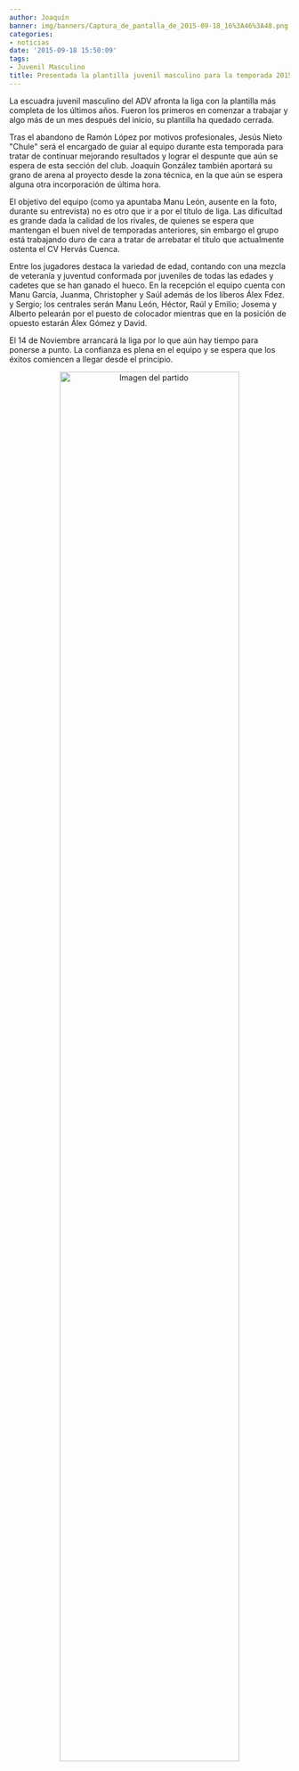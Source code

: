 ```yaml
---
author: Joaquín
banner: img/banners/Captura_de_pantalla_de_2015-09-18_16%3A46%3A48.png
categories:
- noticias
date: '2015-09-18 15:50:09'
tags:
- Juvenil Masculino
title: Presentada la plantilla juvenil masculino para la temporada 2015/16.
---
```


La escuadra juvenil masculino del ADV afronta la liga con la plantilla más completa de los últimos años. Fueron los primeros en comenzar a trabajar y algo más de un mes después del inicio, su plantilla ha quedado cerrada.

Tras el abandono de Ramón López por motivos profesionales, Jesús Nieto "Chule" será el encargado de guiar al equipo durante esta temporada para tratar de continuar mejorando resultados y lograr el despunte que aún se espera de esta sección del club. Joaquín González también aportará su grano de arena al proyecto desde la zona técnica, en la que aún se espera alguna otra incorporación de última hora.

El objetivo del equipo (como ya apuntaba Manu León, ausente en la foto, durante su entrevista) no es otro que ir a por el título de liga. Las dificultad es grande dada la calidad de los rivales, de quienes se espera que mantengan el buen nivel de temporadas anteriores, sin embargo el grupo está trabajando duro de cara a tratar de arrebatar el título que actualmente ostenta el CV Hervás Cuenca.

Entre los jugadores destaca la variedad de edad, contando con una mezcla de veteranía y juventud conformada por juveniles de todas las edades y cadetes que se han ganado el hueco. En la recepción el equipo cuenta con Manu García, Juanma, Christopher y Saúl además de los líberos Álex Fdez. y Sergio; los centrales serán Manu León, Héctor, Raúl y Emilio; Josema y Alberto pelearán por el puesto de colocador mientras que en la posición de opuesto estarán Álex Gómez y David.

El 14 de Noviembre arrancará la liga por lo que aún hay tiempo para ponerse a punto. La confianza es plena en el equipo y se espera que los éxitos comiencen a llegar desde el principio.


<center>
<a target="_new" href="http://www.advmiguelturra.org/img/banners/Captura%20de%20pantalla%20de%202015-09-18%2016%3A46%3A48.png"> 
<img alt="Imagen del partido" width="80%" align="center" src="http://www.advmiguelturra.org/img/banners/Captura%20de%20pantalla%20de%202015-09-18%2016%3A46%3A48.png"/> </a> </center>

